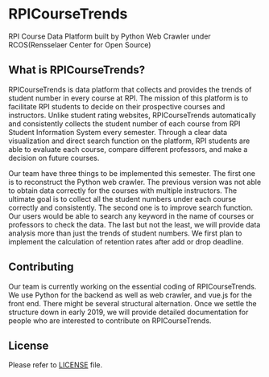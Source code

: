 # RPICourseTrends
RPI Course Data Platform built by Python Web Crawler under RCOS(Rensselaer Center for Open Source)
## What is RPICourseTrends?
RPICourseTrends is data platform that collects and provides the trends of student number in every course at RPI. The mission of this platform is to facilitate RPI students to decide on their prospective courses and instructors. Unlike student rating websites, RPICourseTrends automatically and consistently collects the student number of each course from RPI Student Information System every semester. Through a clear data visualization and direct search function on the platform, RPI students are able to evaluate each course, compare different professors, and make a decision on future courses.

Our team have three things to be implemented this semester. The first one is to reconstruct the Python web crawler. The previous version was not able to obtain data correctly for the courses with multiple instructors. The ultimate goal is to collect all the student numbers under each course correctly and consistently. The second one is to improve search function. Our users would be able to search any keyword in the name of courses or professors to check the data. The last but not the least, we will provide data analysis more than just the trends of student numbers. We first plan to implement the calculation of retention rates after add or drop deadline. 

## Contributing
Our team is currently working on the essential coding of RPICourseTrends. We use Python for the backend as well as web crawler, and vue.js for the front end. There might be several structural alternation. Once we settle the structure down in early 2019, we will provide detailed documentation for people who are interested to contribute on RPICourseTrends.


## License
Please refer to [LICENSE](https://github.com/phantomlei3/RPICourseTrends/blob/master/LICENSE) file.

